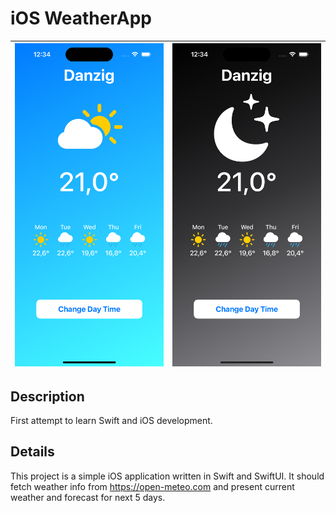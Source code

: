# iOS WeatherApp

| ![Day view](screen/day.png) | ![Night view](screen/night.png) |
|-----------------------------|---------------------------------|

## Description

First attempt to learn Swift and iOS development.

## Details

This project is a simple iOS application written in Swift and SwiftUI.
It should fetch weather info from https://open-meteo.com and present current weather and forecast for next 5 days.
